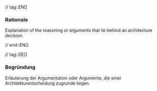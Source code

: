 // tag::EN[]
### Rationale

Explanation of the reasoning or arguments that lie behind an architecture decision.


// end::EN[]

// tag::DE[]
### Begründung

Erläuterung der Argumentation oder Argumente,
die einer Architekturentscheidung zugrunde liegen.

